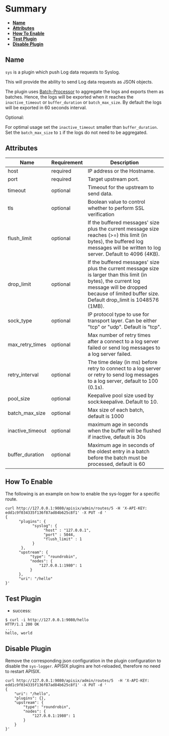 <!--
#
# Licensed to the Apache Software Foundation (ASF) under one or more
# contributor license agreements.  See the NOTICE file distributed with
# this work for additional information regarding copyright ownership.
# The ASF licenses this file to You under the Apache License, Version 2.0
# (the "License"); you may not use this file except in compliance with
# the License.  You may obtain a copy of the License at
#
#     http://www.apache.org/licenses/LICENSE-2.0
#
# Unless required by applicable law or agreed to in writing, software
# distributed under the License is distributed on an "AS IS" BASIS,
# WITHOUT WARRANTIES OR CONDITIONS OF ANY KIND, either express or implied.
# See the License for the specific language governing permissions and
# limitations under the License.
#
-->

# Summary
- [**Name**](#name)
- [**Attributes**](#attributes)
- [**How To Enable**](#how-to-enable)
- [**Test Plugin**](#test-plugin)
- [**Disable Plugin**](#disable-plugin)


## Name

`sys` is a plugin which push Log data requests to Syslog.

This will provide the ability to send Log data requests as JSON objects.

The plugin uses [Batch-Processor](../batch-processor.md) to aggregate the logs and exports them as batches. Hence, the logs will be exported 
when it reaches the `inactive_timeout` or `buffer_duration` or `batch_max_size`.  By default the logs will be exported
in 60 seconds interval.

Optional: 

For optimal usage set the `inactive_timeout` smaller than `buffer_duration`. 
Set the `batch_max_size` to `1` if the logs do not need to be aggregated.

## Attributes

|Name           |Requirement    |Description|
|---------      |--------       |-----------|
|host           |required       | IP address or the Hostname.|
|port           |required       | Target upstream port.|
|timeout        |optional       |Timeout for the upstream to send data.|
|tls            |optional       |Boolean value to control whether to perform SSL verification|
|flush_limit    |optional       |If the buffered messages' size plus the current message size reaches (>=) this limit (in bytes), the buffered log messages will be written to log server. Default to 4096 (4KB).|
|drop_limit           |optional       |If the buffered messages' size plus the current message size is larger than this limit (in bytes), the current log message will be dropped because of limited buffer size. Default drop_limit is 1048576 (1MB).|
|sock_type|optional      |IP protocol type to use for transport layer. Can be either "tcp" or "udp". Default is "tcp".|
|max_retry_times|optional       |Max number of retry times after a connect to a log server failed or send log messages to a log server failed.|
|retry_interval|optional       |The time delay (in ms) before retry to connect to a log server or retry to send log messages to a log server, default to 100 (0.1s).|
|pool_size    |optional       |Keepalive pool size used by sock:keepalive. Default to 10.|
|batch_max_size |optional       |Max size of each batch, default is 1000|
|inactive_timeout|optional      |maximum age in seconds when the buffer will be flushed if inactive, default is 30s|
|buffer_duration|optional       |Maximum age in seconds of the oldest entry in a batch before the batch must be processed, default is 60|

## How To Enable

The following is an example on how to enable the sys-logger for a specific route.

```shell
curl http://127.0.0.1:9080/apisix/admin/routes/5 -H 'X-API-KEY: edd1c9f034335f136f87ad84b625c8f1' -X PUT -d '
{
      "plugins": {
            "syslog": {
                 "host" : "127.0.0.1",
                 "port" : 5044,
                 "flush_limit" : 1
            }
       },
      "upstream": {
           "type": "roundrobin",
           "nodes": {
               "127.0.0.1:1980": 1
           }
      },
      "uri": "/hello"
}'
```

## Test Plugin

* success:

```shell
$ curl -i http://127.0.0.1:9080/hello
HTTP/1.1 200 OK
...
hello, world
```

## Disable Plugin

Remove the corresponding json configuration in the plugin configuration to disable the `sys-logger`.
APISIX plugins are hot-reloaded, therefore no need to restart APISIX.

```shell
curl http://127.0.0.1:9080/apisix/admin/routes/5  -H 'X-API-KEY: edd1c9f034335f136f87ad84b625c8f1' -X PUT -d '
{
    "uri": "/hello",
    "plugins": {},
    "upstream": {
        "type": "roundrobin",
        "nodes": {
            "127.0.0.1:1980": 1
        }
    }
}'
```
